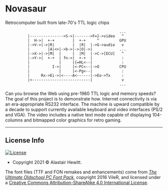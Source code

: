 # Novasaur
Retrocomputer built from late-70's TTL logic chips
```
                                                   ...
          |--------------->S->|------->F=}->video   ^
          |  H->|  +-+        |  +-+     ^         GPU
          |->V->|->|R|        |  |R|  |->G->audio   v
          |        |A|<>|->b->|->|O|->|            ...
          |->X->|->|M|  |     |  |M|  |->C->[ECU]   ^
          |->Y->|  +-+  | fn->|  +-+  |             :
          |             |     |{=HL<--|             :
          |          I->|     |<-PC<--|->O         CPU
          |             |     |<-Pg<--|             :
          |     Rx->Ei->|<----A<------|->Eo->Tx     :
          |<--------------------------|             v
                                                   ...
```
Can you browse the Web using pre-1980 TTL logic and memory speeds? The goal of this project is to demonstrate how. Internet connectivity is via an era-appropriate RS232 interface. The machine is upward compatible by a decade to support currently available keyboard and video interfaces (PS/2 and VGA). The video includes a native text mode capable of displaying 104-columns and bitmapped color graphics for retro gaming.

---

## License Info

[![License](https://img.shields.io/badge/license-GPLv3-brightgreen.svg)](https://www.gnu.org/licenses/gpl-3.0.en.html)
- Copyright 2021 © Alastair Hewitt.

The font files (TTF and FON remakes and enhancements) come from [_The Ultimate Oldschool PC Font Pack_](http://int10h.org/oldschool-pc-fonts/), copyright 2016 VileR, and licensed under a [Creative Commons Attribution-ShareAlike 4.0 International License](http://creativecommons.org/licenses/by-sa/4.0/).

